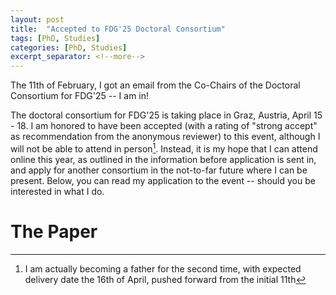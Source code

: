 ```yaml
---
layout: post
title:  "Accepted to FDG'25 Doctoral Consortium"
tags: [PhD, Studies]
categories: [PhD, Studies]
excerpt_separator: <!--more-->
---
```


The 11th of February, I got an email from the Co-Chairs of the Doctoral Consortium for FDG'25 -- I am in!

<!--more-->

The doctoral consortium for FDG'25 is taking place in Graz, Austria, April 15 - 18. I am honored to have been accepted (with a rating of "strong accept" as recommendation from the anonymous reviewer) to this event, although I will not be able to attend in person[^personal_reason]. Instead, it is my hope that I can attend online this year, as outlined in the information before application is sent in, and apply for another consortium in the not-to-far future where I can be present. Below, you can read my application to the event -- should you be interested in what I do.



[^personal_reason]: I am actually becoming a father for the second time, with expected delivery date the 16th of April, pushed forward from the initial 11th

# The Paper
<object data="{{ site.url }}{{ site.baseurl }}/assets/pdfs/2025_FDGApplication.pdf#view=FitH" width="1000" height="1000" type="application/pdf"></object>
